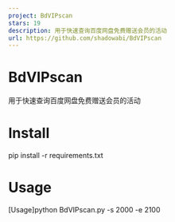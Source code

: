 ```yaml
---
project: BdVIPscan
stars: 19
description: 用于快速查询百度网盘免费赠送会员的活动
url: https://github.com/shadowabi/BdVIPscan
---
```


BdVIPscan
=========

用于快速查询百度网盘免费赠送会员的活动

Install
=======

pip install -r requirements.txt

Usage
=====

\[Usage\]python BdVIPscan.py -s 2000 -e 2100
